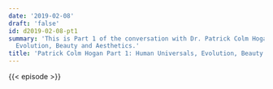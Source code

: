 ```yaml
---
date: '2019-02-08'
draft: 'false'
id: d2019-02-08-pt1
summary: 'This is Part 1 of the conversation with Dr. Patrick Colm Hogan: Human Universals,
  Evolution, Beauty and Aesthetics.'
title: 'Patrick Colm Hogan Part 1: Human Universals, Evolution, Beauty and Aesthetics'
---
```

{{< episode >}}
